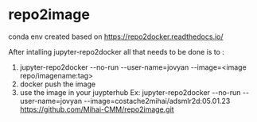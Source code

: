 # repo2image
conda env created based on https://repo2docker.readthedocs.io/

After intalling jupyter-repo2docker all that needs to be done is to :
 1. jupyter-repo2docker  --no-run  --user-name=jovyan  --image=<image repo/imagename:tag> <repo link>
 2. docker push the image 
 3. use the image in your juypterhub 
 Ex:  jupyter-repo2docker  --no-run  --user-name=jovyan  --image=costache2mihai/adsmlr2d:05.01.23 https://github.com/Mihai-CMM/repo2image.git
 
